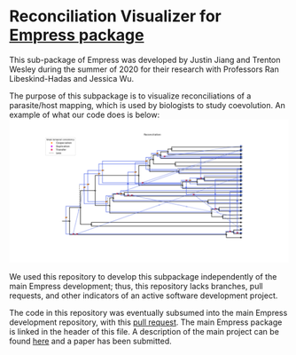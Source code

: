 # Reconciliation Visualizer for [Empress package](https://github.com/ssantichaivekin/eMPRess)

This sub-package of Empress was developed by Justin Jiang and Trenton Wesley during the summer of 2020 for their research with Professors Ran Libeskind-Hadas and Jessica Wu.

The purpose of this subpackage is to visualize reconciliations of a parasite/host mapping, which is used by biologists to study coevolution. An example of what our code does is below: ![Recon Image](https://github.com/justinjiang1212/vistrans/blob/master/images/Figure_1.png)



We used this repository to develop this subpackage independently of the main Empress development; thus, this repository lacks branches, pull requests, and other indicators of an active software development project.  

The code in this repository was eventually subsumed into the main Empress development repository, with this [pull request](https://github.com/ssantichaivekin/empress/pull/134). The main Empress package is linked in the header of this file. A description of the main project can be found [here](https://sites.google.com/g.hmc.edu/empress/home) and a paper has been submitted.
